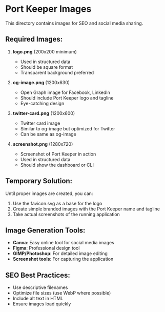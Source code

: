# Port Keeper Images

This directory contains images for SEO and social media sharing.

## Required Images:

1. **logo.png** (200x200 minimum)
   - Used in structured data
   - Should be square format
   - Transparent background preferred

2. **og-image.png** (1200x630)
   - Open Graph image for Facebook, LinkedIn
   - Should include Port Keeper logo and tagline
   - Eye-catching design

3. **twitter-card.png** (1200x600)
   - Twitter card image
   - Similar to og-image but optimized for Twitter
   - Can be same as og-image

4. **screenshot.png** (1280x720)
   - Screenshot of Port Keeper in action
   - Used in structured data
   - Should show the dashboard or CLI

## Temporary Solution:

Until proper images are created, you can:
1. Use the favicon.svg as a base for the logo
2. Create simple branded images with the Port Keeper name and tagline
3. Take actual screenshots of the running application

## Image Generation Tools:

- **Canva**: Easy online tool for social media images
- **Figma**: Professional design tool
- **GIMP/Photoshop**: For detailed image editing
- **Screenshot tools**: For capturing the application

## SEO Best Practices:

- Use descriptive filenames
- Optimize file sizes (use WebP where possible)
- Include alt text in HTML
- Ensure images load quickly